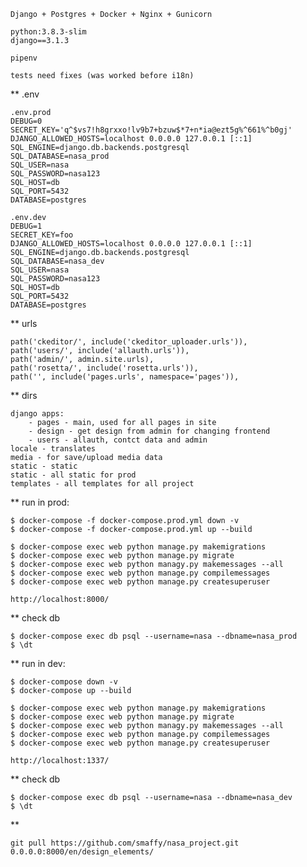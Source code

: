     Django + Postgres + Docker + Nginx + Gunicorn

    python:3.8.3-slim
    django==3.1.3
    
    pipenv
        
    tests need fixes (was worked before i18n)
    
    
** .env
    
    .env.prod
    DEBUG=0
    SECRET_KEY='q^$vs7!h8grxxo!lv9b7+bzuw$*7+n*ia@ezt5g%^661%^b0gj'
    DJANGO_ALLOWED_HOSTS=localhost 0.0.0.0 127.0.0.1 [::1]
    SQL_ENGINE=django.db.backends.postgresql
    SQL_DATABASE=nasa_prod
    SQL_USER=nasa
    SQL_PASSWORD=nasa123
    SQL_HOST=db
    SQL_PORT=5432
    DATABASE=postgres

    .env.dev
    DEBUG=1
    SECRET_KEY=foo
    DJANGO_ALLOWED_HOSTS=localhost 0.0.0.0 127.0.0.1 [::1]
    SQL_ENGINE=django.db.backends.postgresql
    SQL_DATABASE=nasa_dev
    SQL_USER=nasa
    SQL_PASSWORD=nasa123
    SQL_HOST=db
    SQL_PORT=5432
    DATABASE=postgres

** urls

    path('ckeditor/', include('ckeditor_uploader.urls')),
    path('users/', include('allauth.urls')),
    path('admin/', admin.site.urls),
    path('rosetta/', include('rosetta.urls')),
    path('', include('pages.urls', namespace='pages')),


** dirs

    django apps:
        - pages - main, used for all pages in site
        - design - get design from admin for changing frontend
        - users - allauth, contct data and admin
    locale - translates
    media - for save/upload media data
    static - static
    static - all static for prod
    templates - all templates for all project 
    
** run in prod:
    
    $ docker-compose -f docker-compose.prod.yml down -v
    $ docker-compose -f docker-compose.prod.yml up --build

    $ docker-compose exec web python manage.py makemigrations    
    $ docker-compose exec web python manage.py migrate
    $ docker-compose exec web python managy.py makemessages --all
    $ docker-compose exec web python manage.py compilemessages
    $ docker-compose exec web python manage.py createsuperuser

    http://localhost:8000/

** check db

    $ docker-compose exec db psql --username=nasa --dbname=nasa_prod
    $ \dt


** run in dev:

    $ docker-compose down -v    
    $ docker-compose up --build

    $ docker-compose exec web python manage.py makemigrations    
    $ docker-compose exec web python manage.py migrate
    $ docker-compose exec web python managy.py makemessages --all
    $ docker-compose exec web python manage.py compilemessages
    $ docker-compose exec web python manage.py createsuperuser

    http://localhost:1337/

** check db

    $ docker-compose exec db psql --username=nasa --dbname=nasa_dev
    $ \dt

**

    git pull https://github.com/smaffy/nasa_project.git
    0.0.0.0:8000/en/design_elements/
